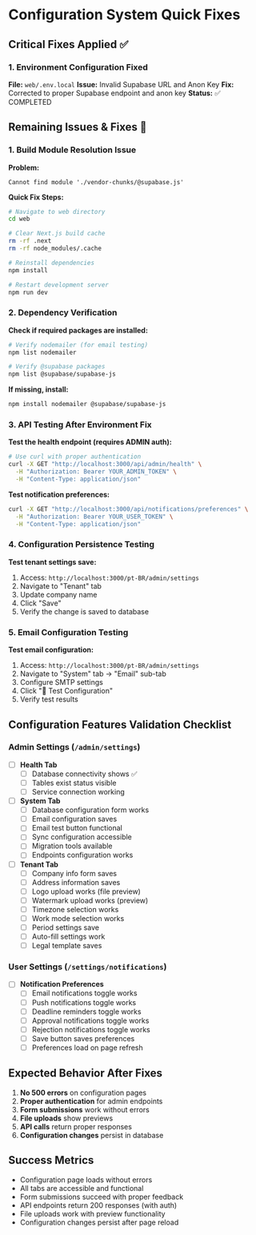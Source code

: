# Configuration System Quick Fixes

## Critical Fixes Applied ✅

### 1. Environment Configuration Fixed
**File:** `web/.env.local`
**Issue:** Invalid Supabase URL and Anon Key
**Fix:** Corrected to proper Supabase endpoint and anon key
**Status:** ✅ COMPLETED

## Remaining Issues & Fixes 🔧

### 1. Build Module Resolution Issue

**Problem:**
```
Cannot find module './vendor-chunks/@supabase.js'
```

**Quick Fix Steps:**
```bash
# Navigate to web directory
cd web

# Clear Next.js build cache
rm -rf .next
rm -rf node_modules/.cache

# Reinstall dependencies
npm install

# Restart development server
npm run dev
```

### 2. Dependency Verification

**Check if required packages are installed:**
```bash
# Verify nodemailer (for email testing)
npm list nodemailer

# Verify @supabase packages
npm list @supabase/supabase-js
```

**If missing, install:**
```bash
npm install nodemailer @supabase/supabase-js
```

### 3. API Testing After Environment Fix

**Test the health endpoint (requires ADMIN auth):**
```bash
# Use curl with proper authentication
curl -X GET "http://localhost:3000/api/admin/health" \
  -H "Authorization: Bearer YOUR_ADMIN_TOKEN" \
  -H "Content-Type: application/json"
```

**Test notification preferences:**
```bash
curl -X GET "http://localhost:3000/api/notifications/preferences" \
  -H "Authorization: Bearer YOUR_USER_TOKEN" \
  -H "Content-Type: application/json"
```

### 4. Configuration Persistence Testing

**Test tenant settings save:**
1. Access: `http://localhost:3000/pt-BR/admin/settings`
2. Navigate to "Tenant" tab
3. Update company name
4. Click "Save"
5. Verify the change is saved to database

### 5. Email Configuration Testing

**Test email configuration:**
1. Access: `http://localhost:3000/pt-BR/admin/settings`
2. Navigate to "System" tab → "Email" sub-tab
3. Configure SMTP settings
4. Click "🧪 Test Configuration"
5. Verify test results

## Configuration Features Validation Checklist

### Admin Settings (`/admin/settings`)

- [ ] **Health Tab**
  - [ ] Database connectivity shows ✅
  - [ ] Tables exist status visible
  - [ ] Service connection working

- [ ] **System Tab**
  - [ ] Database configuration form works
  - [ ] Email configuration saves
  - [ ] Email test button functional
  - [ ] Sync configuration accessible
  - [ ] Migration tools available
  - [ ] Endpoints configuration works

- [ ] **Tenant Tab**
  - [ ] Company info form saves
  - [ ] Address information saves
  - [ ] Logo upload works (file preview)
  - [ ] Watermark upload works (preview)
  - [ ] Timezone selection works
  - [ ] Work mode selection works
  - [ ] Period settings save
  - [ ] Auto-fill settings work
  - [ ] Legal template saves

### User Settings (`/settings/notifications`)

- [ ] **Notification Preferences**
  - [ ] Email notifications toggle works
  - [ ] Push notifications toggle works
  - [ ] Deadline reminders toggle works
  - [ ] Approval notifications toggle works
  - [ ] Rejection notifications toggle works
  - [ ] Save button saves preferences
  - [ ] Preferences load on page refresh

## Expected Behavior After Fixes

1. **No 500 errors** on configuration pages
2. **Proper authentication** for admin endpoints
3. **Form submissions** work without errors
4. **File uploads** show previews
5. **API calls** return proper responses
6. **Configuration changes** persist in database

## Success Metrics

- Configuration page loads without errors
- All tabs are accessible and functional
- Form submissions succeed with proper feedback
- API endpoints return 200 responses (with auth)
- File uploads work with preview functionality
- Configuration changes persist after page reload